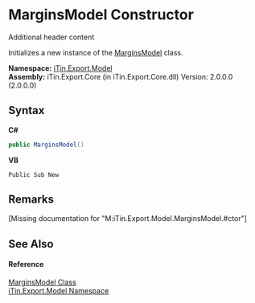 # MarginsModel Constructor 
Additional header content 

Initializes a new instance of the <a href="T_iTin_Export_Model_MarginsModel">MarginsModel</a> class.

**Namespace:**&nbsp;<a href="N_iTin_Export_Model">iTin.Export.Model</a><br />**Assembly:**&nbsp;iTin.Export.Core (in iTin.Export.Core.dll) Version: 2.0.0.0 (2.0.0.0)

## Syntax

**C#**<br />
``` C#
public MarginsModel()
```

**VB**<br />
``` VB
Public Sub New
```


## Remarks
\[Missing <remarks> documentation for "M:iTin.Export.Model.MarginsModel.#ctor"\]

## See Also


#### Reference
<a href="T_iTin_Export_Model_MarginsModel">MarginsModel Class</a><br /><a href="N_iTin_Export_Model">iTin.Export.Model Namespace</a><br />